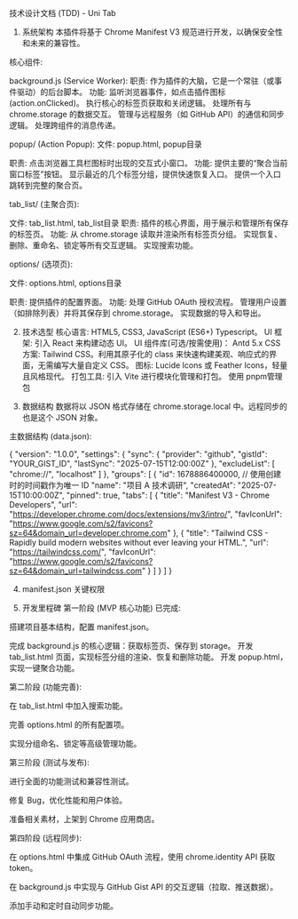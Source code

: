 技术设计文档 (TDD) - Uni Tab


1. 系统架构
本插件将基于 Chrome Manifest V3 规范进行开发，以确保安全性和未来的兼容性。

核心组件:

background.js (Service Worker):
职责: 作为插件的大脑，它是一个常驻（或事件驱动）的后台脚本。
功能:
监听浏览器事件，如点击插件图标 (action.onClicked)。
执行核心的标签页获取和关闭逻辑。
处理所有与 chrome.storage 的数据交互。
管理与远程服务（如 GitHub API）的通信和同步逻辑。
处理跨组件的消息传递。

popup/ (Action Popup):
文件: popup.html,  popup目录

职责: 点击浏览器工具栏图标时出现的交互式小窗口。
功能:
提供主要的“聚合当前窗口标签”按钮。
显示最近的几个标签分组，提供快速恢复入口。
提供一个入口跳转到完整的聚合页。

tab_list/ (主聚合页):

文件: tab_list.html, tab_list目录
职责: 插件的核心界面，用于展示和管理所有保存的标签页。
功能:
从 chrome.storage 读取并渲染所有标签页分组。
实现恢复、删除、重命名、锁定等所有交互逻辑。
实现搜索功能。

options/ (选项页):

文件: options.html, options目录

职责: 提供插件的配置界面。
功能:
处理 GitHub OAuth 授权流程。
管理用户设置（如排除列表）并将其保存到 chrome.storage。
实现数据的导入和导出。

2. 技术选型
核心语言: HTML5, CSS3, JavaScript (ES6+) Typescript。
UI 框架: 引入 React 来构建动态 UI。
UI 组件库(可选/按需使用)： Antd 5.x
CSS 方案: Tailwind CSS。利用其原子化的 class 来快速构建美观、响应式的界面，无需编写大量自定义 CSS。
图标: Lucide Icons 或 Feather Icons，轻量且风格现代。
打包工具: 引入 Vite 进行模块化管理和打包。
使用 pnpm管理包

3. 数据结构
数据将以 JSON 格式存储在 chrome.storage.local 中。远程同步的也是这个 JSON 对象。

主数据结构 (data.json):

{
  "version": "1.0.0",
  "settings": {
    "sync": {
      "provider": "github",
      "gistId": "YOUR_GIST_ID",
      "lastSync": "2025-07-15T12:00:00Z"
    },
    "excludeList": [
      "chrome://",
      "localhost"
    ]
  },
  "groups": [
    {
      "id": 1678886400000, // 使用创建时的时间戳作为唯一 ID
      "name": "项目 A 技术调研",
      "createdAt": "2025-07-15T10:00:00Z",
      "pinned": true,
      "tabs": [
        {
          "title": "Manifest V3 - Chrome Developers",
          "url": "https://developer.chrome.com/docs/extensions/mv3/intro/",
          "favIconUrl": "https://www.google.com/s2/favicons?sz=64&domain_url=developer.chrome.com"
        },
        {
          "title": "Tailwind CSS - Rapidly build modern websites without ever leaving your HTML.",
          "url": "https://tailwindcss.com/",
          "favIconUrl": "https://www.google.com/s2/favicons?sz=64&domain_url=tailwindcss.com"
        }
      ]
    }
  ]
}

4. manifest.json 关键权限

5. 开发里程碑
第一阶段 (MVP 核心功能) 已完成:

搭建项目基本结构，配置 manifest.json。

完成 background.js 的核心逻辑：获取标签页、保存到 storage。
开发 tab_list.html 页面，实现标签分组的渲染、恢复和删除功能。
开发 popup.html，实现一键聚合功能。

第二阶段 (功能完善):

在 tab_list.html 中加入搜索功能。

完善 options.html 的所有配置项。

实现分组命名、锁定等高级管理功能。

第三阶段 (测试与发布):

进行全面的功能测试和兼容性测试。

修复 Bug，优化性能和用户体验。

准备相关素材，上架到 Chrome 应用商店。

第四阶段 (远程同步):

在 options.html 中集成 GitHub OAuth 流程，使用 chrome.identity API 获取 token。

在 background.js 中实现与 GitHub Gist API 的交互逻辑（拉取、推送数据）。

添加手动和定时自动同步功能。
